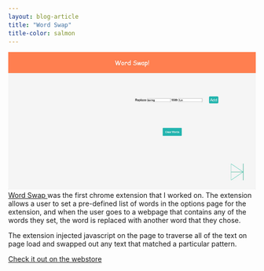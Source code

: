 ```yaml
---
layout: blog-article
title: "Word Swap"
title-color: salmon
---
```


<img src="/img/word-swap.jpg"/>

<a href=" https://chrome.google.com/webstore/detail/word-swap/nanlalaelehhbhiemijidhcjdapfbmdn" class="base--a">
    <span class="project--external-link">
        Word Swap
    </span>
</a> was the first chrome extension that I worked on. The extension allows a user
to set a pre-defined list of words in the options page for the extension, and when
the user goes to a webpage that contains any of the words they set, the word is
replaced with another word that they chose.

The extension injected javascript on the page to traverse all of the text on page
load and swapped out any text that matched a particular pattern.

<div class="band--CENTERED">
    <a href=" https://chrome.google.com/webstore/detail/word-swap/nanlalaelehhbhiemijidhcjdapfbmdn" class="base--a">
        <span class="project--external-link">
            Check it out on the webstore
        </span>
    </a>
</div>
